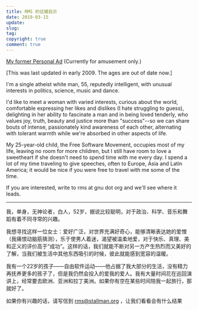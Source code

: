 ```yaml
---
title: RMS 的征婚启示
date: 2019-03-15
update:
slug: 
tag:
copyright: true
comment: true
---
```


[My former Personal Ad](http://www.stallman.org/extra/personal.html)
(Currently for amusement only.)

[This was last updated in early 2009. The ages are out of date now.]

I'm a single atheist white man, 55, reputedly intelligent, with unusual interests in politics, science, music and dance.

I'd like to meet a woman with varied interests, curious about the world, comfortable expressing her likes and dislikes (I hate struggling to guess), delighting in her ability to fascinate a man and in being loved tenderly, who values joy, truth, beauty and justice more than "success"--so we can share bouts of intense, passionately kind awareness of each other, alternating with tolerant warmth while we're absorbed in other aspects of life.

My 25-year-old child, the Free Software Movement, occupies most of my life, leaving no room for more children, but I still have room to love a sweetheart if she doesn't need to spend time with me every day. I spend a lot of my time traveling to give speeches, often to Europe, Asia and Latin America; it would be nice if you were free to travel with me some of the time.

If you are interested, write to rms at gnu dot org and we'll see where it leads.

----------

我，单身，无神论者，白人，52岁，据说比较聪明，对于政治、科学、音乐和舞蹈有着不同寻常的兴趣。

我想寻找这样一位女士：爱好广泛，对世界充满好奇心，能够清晰表达她的爱憎（我痛恨动脑筋猜测），乐于使男人着迷，渴望被温柔地爱，对于快乐、真理、美和正义的评价高于“成功”。这样的话，我们就能不断对另一方产生热烈而又美好的了解，当我们被生活中其他东西吸引的时候，彼此就能感到宽容的温暖。

我有一个22岁的孩子——自由软件运动——他占据了我大部分的生活，没有精力再抚养更多的孩子了，但是我仍然会投入的爱我的爱人。我有大量时间花在巡回演讲上，经常要去欧洲、亚洲和拉丁美洲。如果你有空在某些时间陪我一起旅行，那就好了。

如果你有兴趣的话，请写信到 rms@stallman.org ，让我们看看会有什么结果
